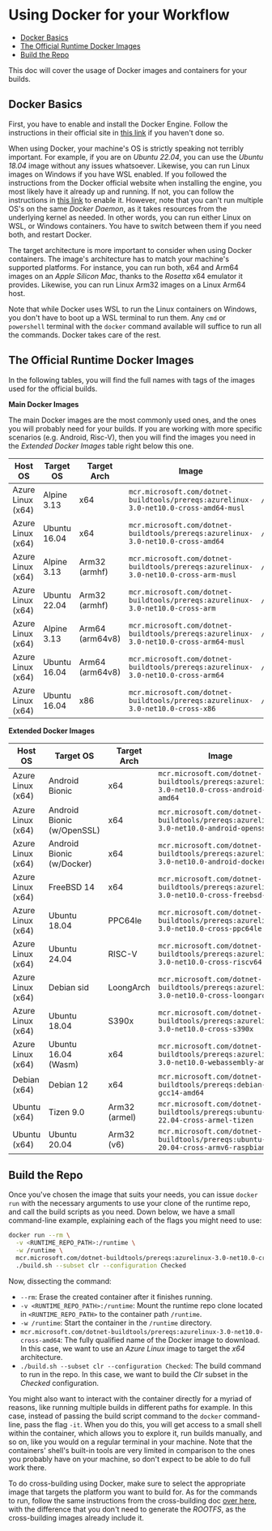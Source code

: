 # Using Docker for your Workflow

- [Docker Basics](#docker-basics)
- [The Official Runtime Docker Images](#the-official-runtime-docker-images)
- [Build the Repo](#build-the-repo)

This doc will cover the usage of Docker images and containers for your builds.

## Docker Basics

First, you have to enable and install the Docker Engine. Follow the instructions in their official site in [this link](https://docs.docker.com/get-started/get-docker) if you haven't done so.

When using Docker, your machine's OS is strictly speaking not terribly important. For example, if you are on *Ubuntu 22.04*, you can use the *Ubuntu 18.04* image without any issues whatsoever. Likewise, you can run Linux images on Windows if you have WSL enabled. If you followed the instructions from the Docker official website when installing the engine, you most likely have it already up and running. If not, you can follow the instructions in [this link](https://learn.microsoft.com/windows/wsl/install) to enable it. However, note that you can't run multiple OS's on the same *Docker Daemon*, as it takes resources from the underlying kernel as needed. In other words, you can run either Linux on WSL, or Windows containers. You have to switch between them if you need both, and restart Docker.

The target architecture is more important to consider when using Docker containers. The image's architecture has to match your machine's supported platforms. For instance, you can run both, x64 and Arm64 images on an *Apple Silicon Mac*, thanks to the *Rosetta* x64 emulator it provides. Likewise, you can run Linux Arm32 images on a Linux Arm64 host.

Note that while Docker uses WSL to run the Linux containers on Windows, you don't have to boot up a WSL terminal to run them. Any `cmd` or `powershell` terminal with the `docker` command available will suffice to run all the commands. Docker takes care of the rest.

## The Official Runtime Docker Images

In the following tables, you will find the full names with tags of the images used for the official builds.

**Main Docker Images**

The main Docker images are the most commonly used ones, and the ones you will probably need for your builds. If you are working with more specific scenarios (e.g. Android, Risc-V), then you will find the images you need in the *Extended Docker Images* table right below this one.

| Host OS           | Target OS    | Target Arch     | Image                                                                                  | crossrootfs dir      |
| ----------------- | ------------ | --------------- | -------------------------------------------------------------------------------------- | -------------------- |
| Azure Linux (x64) | Alpine 3.13  | x64             | `mcr.microsoft.com/dotnet-buildtools/prereqs:azurelinux-3.0-net10.0-cross-amd64-musl` | `/crossrootfs/x64`   |
| Azure Linux (x64) | Ubuntu 16.04 | x64             | `mcr.microsoft.com/dotnet-buildtools/prereqs:azurelinux-3.0-net10.0-cross-amd64`        | `/crossrootfs/x64`   |
| Azure Linux (x64) | Alpine 3.13  | Arm32 (armhf)   | `mcr.microsoft.com/dotnet-buildtools/prereqs:azurelinux-3.0-net10.0-cross-arm-musl`   | `/crossrootfs/arm`   |
| Azure Linux (x64) | Ubuntu 22.04 | Arm32 (armhf)   | `mcr.microsoft.com/dotnet-buildtools/prereqs:azurelinux-3.0-net10.0-cross-arm`          | `/crossrootfs/arm`   |
| Azure Linux (x64) | Alpine 3.13  | Arm64 (arm64v8) | `mcr.microsoft.com/dotnet-buildtools/prereqs:azurelinux-3.0-net10.0-cross-arm64-musl` | `/crossrootfs/arm64` |
| Azure Linux (x64) | Ubuntu 16.04 | Arm64 (arm64v8) | `mcr.microsoft.com/dotnet-buildtools/prereqs:azurelinux-3.0-net10.0-cross-arm64`        | `/crossrootfs/arm64` |
| Azure Linux (x64) | Ubuntu 16.04 | x86             | `mcr.microsoft.com/dotnet-buildtools/prereqs:azurelinux-3.0-net10.0-cross-x86`          | `/crossrootfs/x86`   |

**Extended Docker Images**

| Host OS           | Target OS                  | Target Arch   | Image                                                                                   | crossrootfs dir        |
| ----------------- | -------------------------- | ------------- | --------------------------------------------------------------------------------------- | ---------------------- |
| Azure Linux (x64) | Android Bionic             | x64           | `mcr.microsoft.com/dotnet-buildtools/prereqs:azurelinux-3.0-net10.0-cross-android-amd64` |        *N/A*           |
| Azure Linux (x64) | Android Bionic (w/OpenSSL) | x64           | `mcr.microsoft.com/dotnet-buildtools/prereqs:azurelinux-3.0-net10.0-android-openssl`     |        *N/A*           |
| Azure Linux (x64) | Android Bionic (w/Docker)  | x64           | `mcr.microsoft.com/dotnet-buildtools/prereqs:azurelinux-3.0-net10.0-android-docker`      |        *N/A*           |
| Azure Linux (x64) | FreeBSD 14                 | x64           | `mcr.microsoft.com/dotnet-buildtools/prereqs:azurelinux-3.0-net10.0-cross-freebsd-14`    | `/crossrootfs/x64`     |
| Azure Linux (x64) | Ubuntu 18.04               | PPC64le       | `mcr.microsoft.com/dotnet-buildtools/prereqs:azurelinux-3.0-net10.0-cross-ppc64le`       | `/crossrootfs/ppc64le` |
| Azure Linux (x64) | Ubuntu 24.04               | RISC-V        | `mcr.microsoft.com/dotnet-buildtools/prereqs:azurelinux-3.0-net10.0-cross-riscv64`       | `/crossrootfs/riscv64` |
| Azure Linux (x64) | Debian sid                 | LoongArch     | `mcr.microsoft.com/dotnet-buildtools/prereqs:azurelinux-3.0-net10.0-cross-loongarch64`   | `/crossrootfs/loongarch64` |
| Azure Linux (x64) | Ubuntu 18.04               | S390x         | `mcr.microsoft.com/dotnet-buildtools/prereqs:azurelinux-3.0-net10.0-cross-s390x`         | `/crossrootfs/s390x`   |
| Azure Linux (x64) | Ubuntu 16.04 (Wasm)        | x64           | `mcr.microsoft.com/dotnet-buildtools/prereqs:azurelinux-3.0-net10.0-webassembly-amd64`   | `/crossrootfs/x64`     |
| Debian (x64)      | Debian 12                  | x64           | `mcr.microsoft.com/dotnet-buildtools/prereqs:debian-12-gcc14-amd64`                     |        *N/A*           |
| Ubuntu (x64)      | Tizen 9.0                  | Arm32 (armel) | `mcr.microsoft.com/dotnet-buildtools/prereqs:ubuntu-22.04-cross-armel-tizen`            | `/crossrootfs/armel`   |
| Ubuntu (x64)      | Ubuntu 20.04               | Arm32 (v6)    | `mcr.microsoft.com/dotnet-buildtools/prereqs:ubuntu-20.04-cross-armv6-raspbian-10`      | `/crossrootfs/armv6`   |

## Build the Repo

Once you've chosen the image that suits your needs, you can issue `docker run` with the necessary arguments to use your clone of the runtime repo, and call the build scripts as you need. Down below, we have a small command-line example, explaining each of the flags you might need to use:

```bash
docker run --rm \
  -v <RUNTIME_REPO_PATH>:/runtime \
  -w /runtime \
  mcr.microsoft.com/dotnet-buildtools/prereqs:azurelinux-3.0-net10.0-cross-amd64 \
  ./build.sh --subset clr --configuration Checked
```

Now, dissecting the command:

- `--rm`: Erase the created container after it finishes running.
- `-v <RUNTIME_REPO_PATH>:/runtime`: Mount the runtime repo clone located in `<RUNTIME_REPO_PATH>` to the container path `/runtime`.
- `-w /runtime`: Start the container in the `/runtime` directory.
- `mcr.microsoft.com/dotnet-buildtools/prereqs:azurelinux-3.0-net10.0-cross-amd64`: The fully qualified name of the Docker image to download. In this case, we want to use an *Azure Linux* image to target the *x64* architecture.
- `./build.sh --subset clr --configuration Checked`: The build command to run in the repo. In this case, we want to build the *Clr* subset in the *Checked* configuration.

You might also want to interact with the container directly for a myriad of reasons, like running multiple builds in different paths for example. In this case, instead of passing the build script command to the `docker` command-line, pass the flag `-it`. When you do this, you will get access to a small shell within the container, which allows you to explore it, run builds manually, and so on, like you would on a regular terminal in your machine. Note that the containers' shell's built-in tools are very limited in comparison to the ones you probably have on your machine, so don't expect to be able to do full work there.

To do cross-building using Docker, make sure to select the appropriate image that targets the platform you want to build for. As for the commands to run, follow the same instructions from the cross-building doc [over here](/docs/workflow/building/coreclr/cross-building.md), with the difference that you don't need to generate the *ROOTFS*, as the cross-building images already include it.
